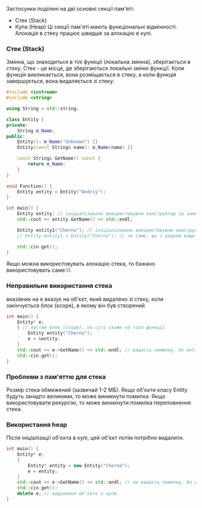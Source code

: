 Застосунки поділені на дві основні секції пам'яті:
- Стек (Stack)
- Купа (Heap)
Ці секції пам'яті мають функціональні відмінності. Алокація в стеку працює швидше за алокацію в купі.

### Стек (Stack)
Змінна, що знаходиться в тілі функції (локальна змінна), зберігається в стеку. Стек - це місце, де зберігаються локальні змінні функції. Коли функція викликається, вона розміщається в стеку, а коли функція завершується, вона видаляється зі стеку.

```cpp
#include <iostream>
#include <string>

using String = std::string;

class Entity {
private:
    String m_Name;
public:
    Entity(): m_Name("Unknown") {}
    Entity(const String& name): m_Name(name) {}

    const String& GetName() const {
        return m_Name;
    }
}

void Function() {
    Entity entity = Entity("Andriy");
}

int main() {
    Entity entity; // ініціалізовано використовуючи конструктор за замовчуванням
    std::cout << entity.GetName() << std::endl;

    Entity entity1("Cherno"); // ініціалізовано використовуючи конструктор з параметрами
    // Entity entity1 = Entity("Cherno"); // те саме, що і рядком вище

    std::cin.get();
}
```

Якщо можна використовувать алокацію стека, то бажано використовувать саме її.

### Неправильне використання стека
вказівник на e вказує на об'єкт, який видалено зі стеку, коли закінчується блок (scope), в якому він був створений
```cpp
int main() {
    Entity* e;
    { // пустий блок (scope), по суті схоже на тіло функції
        Entity entity("Cherno");
        e = &entity;
    }
    std::cout << e->GetName() << std::endl; // видасть помилку, бо entity видалено зі стеку
    std::cin.get();
}
```

### Проблеми з пам'яттю для стека
Розмір стека обмежений (зазвичай 1-2 МБ). Якщо об'єкти класу Entity будуть занадто великими, то може виникнути помилка. Якщо використовувати рекурсію, то може виникнути помилка переповнення стека.

### Використання heap
Після ініціалізації об'єкта в купі, цей об'єкт потім потрібно видалити.
```cpp
int main() {
    Entity* e;
    {
        Entity* entity = new Entity("Cherno");
        e = entity;
    }
    std::cout << e->GetName() << std::endl; // не видасть помилку, бо entity зберігається в купі
    std::cin.get();
    delete e; // видалення об'єкта з купи
}
```

